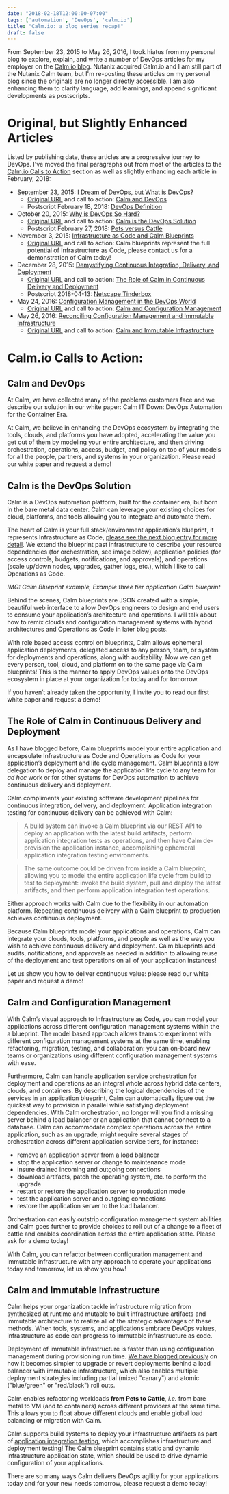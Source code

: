 ```yaml
---
date: "2018-02-18T12:00:00-07:00"
tags: ['automation', 'DevOps', 'calm.io']
title: "Calm.io: a blog series recap!"
draft: false
---
```

From September 23, 2015 to May 26, 2016,
 I took hiatus from my personal blog to explore, explain, and write a number
 of DevOps articles for my employer on the
 [Calm.io blog](http://calm.io/author/mark). Nutanix acquired Calm.io and I
 am still part of the Nutanix Calm team, but I'm re-posting these articles on
 my personal blog since the originals are no longer directly accessible.
 I am also enhancing them to clarify language, add learnings,
 and append significant developments as postscripts.
<!--more-->

# Original, but Slightly Enhanced Articles #

Listed by publishing date, these articles are a progressive journey to DevOps.
I've moved the final paragraphs out from most of the articles to the
 [Calm.io Calls to Action](#calm-io-calls-to-action) section as well as
slightly enhancing each article in February, 2018:

* September 23, 2015:
 [I Dream of DevOps, but What is DevOps?](/post/calm.io-recap/calm.io-i-dream-of-devops-but-what-is-devops/)
  * [Original URL](http://calm.io/2015/09/23/i-dream-of-devops-but-what-is-devops/)
  and call to action: [Calm and DevOps](#calm-and-devops)
  * Postscript February 18, 2018: [DevOps Definition](/post/calm.io-recap/calm.io-i-dream-of-devops-but-what-is-devops/#postscript-february-18-2018-devops-definition)
* October 20, 2015:
 [Why is DevOps So Hard?](/post/calm.io-recap/calm.io-why-is-devops-so-hard/)
  * [Original URL](http://calm.io/2015/10/20/why-is-devops-so-hard/)
  and call to action: [Calm is the DevOps Solution](#calm-is-the-devops-solution)
  * Postscript February 27, 2018: [Pets versus Cattle](/post/calm.io-recap/calm.io-why-is-devops-so-hard/#postscript-february-27-2018-pets-versus-cattle)
* November 3, 2015:
 [Infrastructure as Code and Calm Blueprints](/post/calm.io-recap/calm.io-infrastructure-as-code-and-calm-blueprints/)
  * [Original URL](http://calm.io/2015/11/03/infrastructure-as-code-and-calm-blueprints/)
   and call to action:
   Calm blueprints represent the full potential of Infrastructure as Code, please contact us for a demonstration of Calm today!
* December 28, 2015:
 [Demystifying Continuous Integration, Delivery, and Deployment](/post/calm.io-recap/calm.io-demystifying-continuous-integration-delivery-and-deployment/)
  * [Original URL](http://calm.io/2015/12/28/demystifying-continuous-integration-delivery-and-deployment/)
  and call to action:
  [The Role of Calm in Continuous Delivery and Deployment](#the-role-of-calm-in-continuous-delivery-and-deployment)
  * Postscript 2018-04-13: [Netscape Tinderbox](/post/calm.io-recap/calm.io-demystifying-continuous-integration-delivery-and-deployment/#postscript-2018-04-13-netscape-tinderbox)
* May 24, 2016:
 [Configuration Management in the DevOps World](/post/calm.io-recap/calm.io-configuration-management-in-the-devops-world/)
  * [Original URL](http://calm.io/2016/05/24/configuration-management-in-the-devops-world/)
  and call to action: [Calm and Configuration Management](#calm-and-configuration-management)
* May 26, 2016:
 [Reconciling Configuration Management and Immutable Infrastructure](/post/calm.io-recap/calm.io-reconciling_configuration_management_and_immutable_infrastructure)
  * [Original URL](http://calm.io/2016/05/26/reconciling-configuration-management-and-immutable-infrastructure/)
  and call to action: [Calm and Immutable Infrastructure](#calm-and-immutable-infrastructure)

# Calm.io Calls to Action: #

## Calm and DevOps ##

At Calm, we have collected many of the problems customers face and we describe our solution in our white paper: Calm IT Down: DevOps Automation for the Container Era.

At Calm, we believe in enhancing the DevOps ecosystem by integrating the tools, clouds, and platforms you have adopted, accelerating the value you get out of them by modeling your entire architecture, and then driving orchestration, operations, access, budget, and policy on top of your models for all the people, partners, and systems in your organization. Please read our white paper and request a demo!

## Calm is the DevOps Solution ##

Calm is a DevOps automation platform, built for the container era, but born in the bare metal data center. Calm can leverage your existing choices for cloud, platforms, and tools allowing you to integrate and automate them.

The heart of Calm is your full stack/environment application’s blueprint,
 it represents Infrastructure as Code, [please see the next blog entry
 for more detail](/post/calm.io-recap/calm.io-infrastructure-as-code-and-calm-blueprints/).
 We extend the blueprint past infrastructure to describe your resource
 dependencies (for orchestration, see image below), application policies
 (for access controls, budgets, notifications, and approvals),
 and operations (scale up/down nodes, upgrades, gather logs, etc.),
 which I like to call Operations as Code.

*IMG: Calm Blueprint example, Example three tier application Calm blueprint*

Behind the scenes, Calm blueprints are JSON created with a simple, beautiful web interface to allow DevOps engineers to design and end users to consume your application’s architecture and operations. I will talk about how to remix clouds and configuration management systems with hybrid architectures and Operations as Code in later blog posts.

With role based access control on blueprints, Calm allows ephemeral application deployments, delegated access to any person, team, or system for deployments and operations, along with auditability. Now we can get every person, tool, cloud, and platform on to the same page via Calm blueprints! This is the manner to apply DevOps values onto the DevOps ecosystem in place at your organization for today and for tomorrow.

If you haven’t already taken the opportunity, I invite you to read our first white paper and request a demo!

## The Role of Calm in Continuous Delivery and Deployment ##

As I have blogged before, Calm blueprints model your entire application and encapsulate Infrastructure as Code and Operations as Code for your application’s deployment and life cycle management. Calm blueprints allow delegation to deploy and manage the application life cycle to any team for *ad hoc* work or for other systems for DevOps automation to achieve continuous delivery and deployment.

Calm compliments your existing software development pipelines for continuous integration, delivery, and deployment. Application integration testing for continuous delivery can be achieved with Calm:

> A build system can invoke a Calm blueprint via our REST API to deploy an application with the latest build artifacts, perform application integration tests as operations, and then have Calm de-provision the application instance,
accomplishing ephemeral application integration testing environments.

> The same outcome could be driven from inside a Calm blueprint, allowing you to model the entire application life cycle from build to test to deployment: invoke the build system, pull and deploy the latest artifacts, and then perform application integration test operations.

Either approach works with Calm due to the flexibility in our automation platform. Repeating continuous delivery with a Calm blueprint to production achieves continuous deployment.

Because Calm blueprints model your applications and operations, Calm can integrate your clouds, tools, platforms, and people as well as the way you wish to achieve continuous delivery and deployment. Calm blueprints add audits, notifications, and approvals as needed in addition to allowing reuse of the deployment and test operations on all of your application instances!

Let us show you how to deliver continuous value: please read our white paper and request a demo!

## Calm and Configuration Management ##

With Calm’s visual approach to Infrastructure as Code, you can model your applications across different configuration management systems within the a blueprint. The model based approach allows teams to experiment with different configuration management systems at the same time, enabling refactoring, migration, testing, and collaboration: you can on-board new teams or organizations using different configuration management systems with ease.

Furthermore, Calm can handle application service orchestration for deployment and operations as an integral whole across hybrid data centers, clouds, and containers. By describing the logical dependencies of the services in an application blueprint, Calm can automatically figure out the quickest way to provision in parallel while satisfying deployment dependencies. With Calm orchestration, no longer will you find a missing server behind a load balancer or an application that cannot connect to a database. Calm can accommodate complex operations across the entire application, such as an upgrade, might require several stages of orchestration across different application service tiers, for instance:

* remove an application server from a load balancer
* stop the application server or change to maintenance mode
* insure drained incoming and outgoing connections
* download artifacts, patch the operating system, etc. to perform the upgrade
* restart or restore the application server to production mode
* test the application server and outgoing connections
* restore the application server to the load balancer.

Orchestration can easily outstrip configuration management system abilities and Calm goes further to provide choices to roll out of a change to a fleet of cattle and enables coordination across the entire application state. Please ask for a demo today!

With Calm, you can refactor between configuration management
and immutable infrastructure with any approach to operate your applications
today and tomorrow, let us show you how!

## Calm and Immutable Infrastructure ##

Calm helps your organization tackle infrastructure migration from synthesized
 at runtime and mutable to built infrastructure artifacts and immutable
 architecture to realize all of the strategic
 advantages of these methods. When tools, systems, and applications embrace
 DevOps values, infrastructure as code can progress to immutable
 infrastructure as code.

Deployment of immutable infrastructure is faster than using configuration
 management during provisioning run time.
 [We have blogged previously](http://www.calm.io/2016/06/09/building-a-cicd-pipeline-with-docker-and-calm-part-2/)
 on how it becomes simpler to upgrade or revert deployments behind a
 load balancer with immutable infrastructure, which also enables multiple
 deployment strategies including partial (mixed "canary")
 and atomic ("blue/green" or "red/black") roll outs.

Calm enables refactoring workloads __from Pets to Cattle__,
 *i.e.* from bare metal to VM (and to containers) across different providers
 at the same time. This allows you to float above different clouds
 and enable global load balancing or migration with Calm.

Calm supports build systems to deploy your infrastructure artifacts as part of
 [application integration testing](/post/calm.io-recap/calm.io-demystifying-continuous-integration-delivery-and-deployment/),
 which accomplishes infrastructure and deployment testing!
 The Calm blueprint contains static and dynamic
 infrastructure application state, which should be used to drive dynamic
 configuration of your applications.

There are so many ways Calm delivers DevOps agility for your applications
 today and for your new needs tomorrow, please request a demo today!
